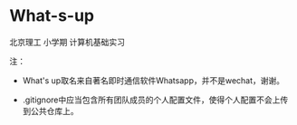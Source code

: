 # What-s-up
北京理工 小学期 计算机基础实习

注：

- What's up取名来自著名即时通信软件Whatsapp，并不是wechat，谢谢。

- .gitignore中应当包含所有团队成员的个人配置文件，使得个人配置不会上传到公共仓库上。
